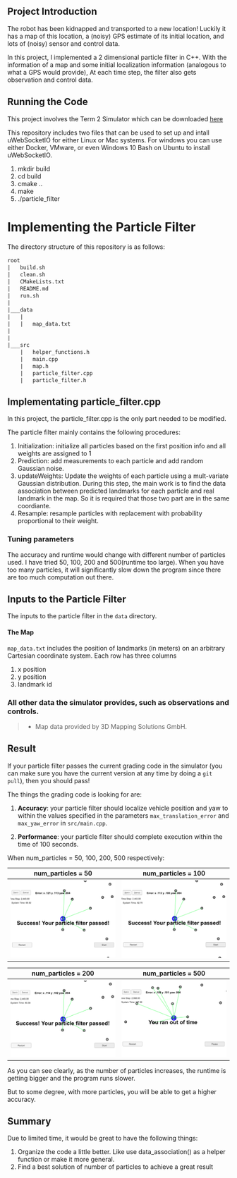 ## Project Introduction
The robot has been kidnapped and transported to a new location! Luckily it has a map of this location, a (noisy) GPS estimate of its initial location, and lots of (noisy) sensor and control data.

In this project, I implemented a 2 dimensional particle filter in C++. With the information of a map and some initial localization information (analogous to what a GPS would provide), At each time step, the filter also gets observation and control data. 


## Running the Code
This project involves the Term 2 Simulator which can be downloaded [here](https://github.com/udacity/self-driving-car-sim/releases)

This repository includes two files that can be used to set up and intall uWebSocketIO for either Linux or Mac systems. For windows you can use either Docker, VMware, or even Windows 10 Bash on Ubuntu to install uWebSocketIO.

1. mkdir build
2. cd build
3. cmake ..
4. make
5. ./particle_filter


# Implementing the Particle Filter
The directory structure of this repository is as follows:

```
root
|   build.sh
|   clean.sh
|   CMakeLists.txt
|   README.md
|   run.sh
|
|___data
|   |   
|   |   map_data.txt
|   
|   
|___src
    |   helper_functions.h
    |   main.cpp
    |   map.h
    |   particle_filter.cpp
    |   particle_filter.h
```


## Implementating particle_filter.cpp
In this project, the particle_filter.cpp is the only part needed to be modified.

The particle filter mainly contains the following procedures:
1. Initialization: initialize all particles based on the first position info and all weights are assigned to 1
2. Prediction: add measurements to each particle and add random Gaussian noise.
3. updateWeights: Update the weights of each particle using a mult-variate Gaussian distribution. During this step, the main work is to find the data association between predicted landmarks for each particle and real landmark in the map. So it is required that those two part are in the same coordiante.
4. Resample: resample particles with replacement with probability proportional to their weight. 

### Tuning parameters
The accuracy and runtime would change with different number of particles used. I have tried 50, 100, 200 and 500(runtime too large).
When you have too many particles, it will significantly slow down the program since there are too much computation out there.


## Inputs to the Particle Filter
The inputs to the particle filter in the `data` directory. 

#### The Map
`map_data.txt` includes the position of landmarks (in meters) on an arbitrary Cartesian coordinate system. Each row has three columns
1. x position
2. y position
3. landmark id

### All other data the simulator provides, such as observations and controls.

> * Map data provided by 3D Mapping Solutions GmbH.

## Result
If your particle filter passes the current grading code in the simulator (you can make sure you have the current version at any time by doing a `git pull`), then you should pass! 

The things the grading code is looking for are:

1. **Accuracy**: your particle filter should localize vehicle position and yaw to within the values specified in the parameters `max_translation_error` and `max_yaw_error` in `src/main.cpp`.

2. **Performance**: your particle filter should complete execution within the time of 100 seconds.

When num_particles = 50, 100, 200, 500 respectively:

  num_particles = 50  |  num_particles = 100   
:--------------------:|:---------------------:
![](img/50.png)       |![](img/100.png)       


  num_particles = 200  |  num_particles = 500 
:---------------------:|:---------------------:
![](img/200.png)       |![](img/500.png)


As you can see clearly, as the number of particles increases, the runtime is getting bigger and the program runs slower.

But to some degree, with more particles, you will be able to get a higher accuracy.

## Summary
Due to limited time, it would be great to have the following things:
1. Organize the code a little better. Like use data_association() as a helper function or make it more general.
2. Find a best solution of number of particles to achieve a great result
